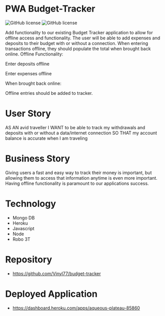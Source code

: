 # PWA Budget-Tracker

![GitHub license](https://img.shields.io/badge/Made%20by-%40Vinyl77-orange)
![GitHub license](https://img.shields.io/badge/license-MIT-blue.svg)

Add functionality to our existing Budget Tracker application to allow for offline access and functionality.
The user will be able to add expenses and deposits to their budget with or without a connection. When entering transactions offline, they should populate the total when brought back online.
Offline Functionality:


Enter deposits offline


Enter expenses offline


When brought back online:

Offline entries should be added to tracker.

# User Story

AS AN avid traveller
I WANT to be able to track my withdrawals and deposits with or without a data/internet connection
SO THAT my account balance is accurate when I am traveling

# Business Story

Giving users a fast and easy way to track their money is important, but allowing them to access that information anytime is even more important. Having offline functionality is paramount to our applications success.


# Technology

* Mongo DB
* Heroku
* Javascript
* Node 
* Robo 3T

# Repository
* https://github.com/Vinyl77/budget-tracker

# Deployed Application
* https://dashboard.heroku.com/apps/aqueous-plateau-85860

